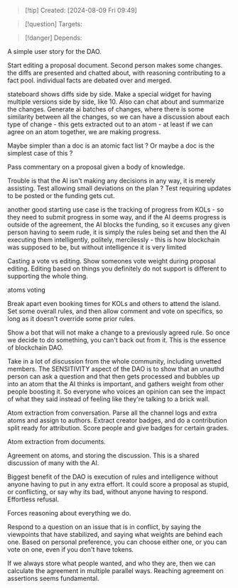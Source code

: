 
>[!tip] Created: [2024-08-09 Fri 09:49]

>[!question] Targets: 

>[!danger] Depends: 

A simple user story for the DAO.

Start editing a proposal document.
Second person makes some changes.
the diffs are presented and chatted about, with reasoning contributing to a fact pool.
individual facts are debated over and merged.

stateboard shows diffs side by side.
Make a special widget for having multiple versions side by side, like 10.
Also can chat about and summarize the changes.
Generate ai batches of changes, where there is some similarity between all the changes, so we can have a discussion about each type of change - this gets extracted out to an atom - at least if we can agree on an atom together, we are making progress.

Maybe simpler than a doc is an atomic fact list ?
Or maybe a doc is the simplest case of this ?

Pass commentary on a proposal given a body of knowledge.

Trouble is that the AI isn't making any decisions in any way, it is merely assisting.
Test allowing small deviations on the plan ?
Test requiring updates to be posted or the funding gets cut.

another good starting use case is the tracking of progress from KOLs - so they need to submit progress in some way, and if the AI deems progress is outside of the agreement, the AI blocks the funding, so it excuses any given person having to seem rude, it is simply the rules being set and then the AI executing them intelligently, politely, mercilessly - this is how blockchain was supposed to be, but without intelligence it is very limited

Casting a vote vs editing.
Show someones vote weight during proposal editing.
Editing based on things you definitely do not support is different to supporting the whole thing.

atoms voting

Break apart even booking times for KOLs and others to attend the island.
Set some overall rules, and then allow comment and vote on specifics, so long as it doesn't override some prior rules.

Show a bot that will not make a change to a previously agreed rule.  So once we decide to do something, you can't back out from it.  This is the essence of blockchain DAO.

Take in a lot of discussion from the whole community, including unvetted members.
The SENSITIVITY aspect of the DAO is to show that an unauthd person can ask a question and that then gets processed and bubbles up into an atom that the AI thinks is important, and gathers weight from other people boosting it.  So everyone who voices an opinion can see the impact of what they said instead of feeling like they're talking to a brick wall.

Atom extraction from conversation.
Parse all the channel logs and extra atoms and assign to authors.  Extract creator badges, and do a contribution split ready for attribution.
Score people and give badges for certain grades.

Atom extraction from documents.

Agreement on atoms, and storing the discussion.  This is a shared discussion of many with the AI.

Biggest benefit of the DAO is execution of rules and intelligence without anyone having to put in any extra effort.  It could score a proposal as stupid, or conflicting, or say why its bad, without anyone having to respond.  Effortless refusal.

Forces reasoning about everything we do.

Respond to a question on an issue that is in conflict, by saying the viewpoints that have stabilized, and saying what weights are behind each one.  Based on personal preference, you can choose either one, or you can vote on one, even if you don't have tokens.

If we always store what people wanted, and who they are, then we can calculate the agreement in multiple parallel ways.  Reaching agreement on assertions seems fundamental.